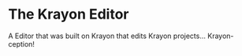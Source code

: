 # The Krayon Editor
A Editor that was built on Krayon that edits Krayon projects... Krayon-ception!
